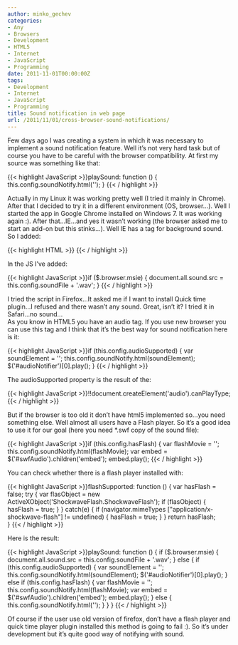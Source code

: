 ```yaml
---
author: minko_gechev
categories:
- Any
- Browsers
- Development
- HTML5
- Internet
- JavaScript
- Programming
date: 2011-11-01T00:00:00Z
tags:
- Development
- Internet
- JavaScript
- Programming
title: Sound notification in web page
url: /2011/11/01/cross-browser-sound-notifications/
---
```


Few days ago I was creating a system in which it was necessary to implement a sound notification feature. Well it’s not very hard task but of course you have to be careful with the browser compatibility. At first my source was something like that:

{{< highlight JavaScript >}}playSound: function () {
	this.config.soundNotify.html('<embed src="' + this.config.soundFile + '.wav" hidden=true autostart=true loop=false>');
}
{{< / highlight >}}

Actually in my Linux it was working pretty well (I tried it mainly in Chrome).  
After that I decided to try it in a different environment (OS, browser...). Well I started the app in Google Chrome installed on Windows 7. It was working again :). After that...IE...and yes it wasn’t working (the browser asked me to start an add-on but this stinks...). Well IE has a tag for background sound. So I added:

{{< highlight HTML >}}<bgsound id="sound">
{{< / highlight >}}

In the JS I’ve added:

{{< highlight JavaScript >}}if ($.browser.msie) {
	document.all.sound.src = this.config.soundFile + '.wav';
}
{{< / highlight >}}

I tried the script in Firefox...It asked me if I want to install Quick time plugin...I refused and there wasn’t any sound. Great, isn’t it? I tried it in Safari...no sound...  
As you know in HTML5 you have an audio tag. If you use new browser you can use this tag and I think that it’s the best way for sound notification here is it:

{{< highlight JavaScript >}}if (this.config.audioSupported) {
	var soundElement = '<audio style="display:none; width: 0px; height: 0px;" id="audioNotifier" src="' + this.config.soundFile + '.wav" controls preload="auto" autobuffer></audio>';
	this.config.soundNotify.html(soundElement);
	$('#audioNotifier')[0].play();
}
{{< / highlight >}}

The audioSupported property is the result of the:

{{< highlight JavaScript >}}!!document.createElement('audio').canPlayType;
{{< / highlight >}}

But if the browser is too old it don’t have html5 implemented so...you need something else. Well almost all users have a Flash player. So it’s a good idea to use it for our goal (here you need *.swf copy of the sound file):

{{< highlight JavaScript >}}if (this.config.hasFlash) {
	var flashMovie = '';
	this.config.soundNotify.html(flashMovie);
	var embed = $('#swfAudio').children('embed');
	embed.play();
{{< / highlight >}}

You can check whether there is a flash player installed with:

{{< highlight JavaScript >}}flashSupported: function () {
	var hasFlash = false;
	try {
		var flasObject = new ActiveXObject('ShockwaveFlash.ShockwaveFlash');
		if (flasObject) {
			hasFlash = true;
		}
	} catch(e) {
		if (navigator.mimeTypes ["application/x-shockwave-flash"] != undefined) {
			hasFlash = true;
		}
	}
	return hasFlash;			
}
{{< / highlight >}}

Here is the result:

{{< highlight JavaScript >}}playSound: function () {
	if ($.browser.msie) {
		document.all.sound.src = this.config.soundFile + '.wav';
	} else {
		if (this.config.audioSupported) {
			var soundElement = '<audio style="display:none; width: 0px; height: 0px;" id="audioNotifier" src="' + this.config.soundFile + '.wav" controls preload="auto" autobuffer></audio>';
			this.config.soundNotify.html(soundElement);
			$('#audioNotifier')[0].play();
		} else if (this.config.hasFlash) {
			var flashMovie = '';
			this.config.soundNotify.html(flashMovie);
			var embed = $('#swfAudio').children('embed');
			embed.play();
		} else {
			this.config.soundNotify.html('<embed src="' + this.config.soundFile + '.wav" hidden=true autostart=true loop=false>');
		}
	}
}
{{< / highlight >}}

Of course if the user use old version of firefox, don’t have a flash player and quick time player plugin installed this method is going to fail :). So it’s under development but it’s quite good way of notifying with sound.